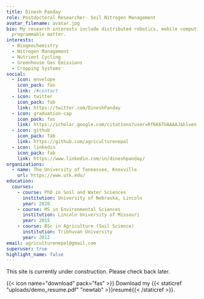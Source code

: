 ```yaml
---
title: Dinesh Panday
role: Postdoctoral Researcher- Soil Nitrogen Management
avatar_filename: avatar.jpg
bio: My research interests include distributed robotics, mobile computing and
  programmable matter.
interests:
  - Biogeochemistry
  - Nitrogen Management
  - Nutrient Cycling
  - Greenhouse Gas Emissions
  - Cropping Systems
social:
  - icon: envelope
    icon_pack: fas
    link: /#contact
  - icon: twitter
    icon_pack: fab
    link: https://twitter.com/DineshPanday
  - icon: graduation-cap
    icon_pack: fas
    link: https://scholar.google.com/citations?user=Rf6K6TUAAAAJ&hl=en
  - icon: github
    icon_pack: fab
    link: https://github.com/agriculturenepal
  - icon: linkedin
    icon_pack: fab
    link: https://www.linkedin.com/in/dineshpanday/
organizations:
  - name: The University of Tennessee, Knoxville
    url: https://www.utk.edu/
education:
  courses:
    - course: PhD in Soil and Water Sciences
      institution: University of Nebraska, Lincoln
      year: 2020
    - course: MS in Environmental Sciences
      institution: Lincoln University of Missouri
      year: 2015
    - course: BSc in Agriculture (Soil Science)
      institution: Tribhuvan University
      year: 2012
email: agriculturenepal@gmail.com
superuser: true
highlight_name: false
---
```

This site is currently under construction. Please check back later. 

{{< icon name="download" pack="fas" >}} Download my {{< staticref "uploads/demo_resume.pdf" "newtab" >}}resumé{{< /staticref >}}.